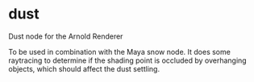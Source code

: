 # dust
Dust node for the Arnold Renderer

To be used in combination with the Maya snow node. It does some raytracing to determine if the shading point is occluded by overhanging objects, which should affect the dust settling.
